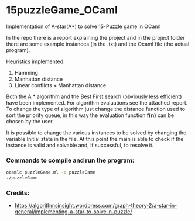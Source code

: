 # 15puzzleGame_OCaml
Implementation of A-star(A*) to solve 15-Puzzle game in OCaml


In the repo there is a report explaining the project and in the project folder there are some example instances (in the .txt) and the Ocaml file (the actual program).

Heuristics implemented:
1. Hamming
2. Manhattan distance
3. Linear conflicts + Manhattan distance

Both the A * algorithm and the Best First search (obviously less efficient) have been implemented.
For algorithm evaluations see the attached report.
To change the type of algorithm just change the distance function used to sort the priority queue, in this way the evaluation function **f(n)** can be chosen by the user.

It is possible to change the various instances to be solved by changing the variable Initial state in the file. At this point the main is able to check if the instance is valid and solvable and, if successful, to resolve it.

### Commands to compile and run the program:
```bash 
ocamlc puzzleGame.ml -o puzzleGame
./puzzleGame
```

### Credits:
* https://algorithmsinsight.wordpress.com/graph-theory-2/a-star-in-general/implementing-a-star-to-solve-n-puzzle/
